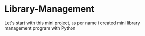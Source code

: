 # Library-Management
Let's start with this mini project, as per name i created mini library management program with Python
